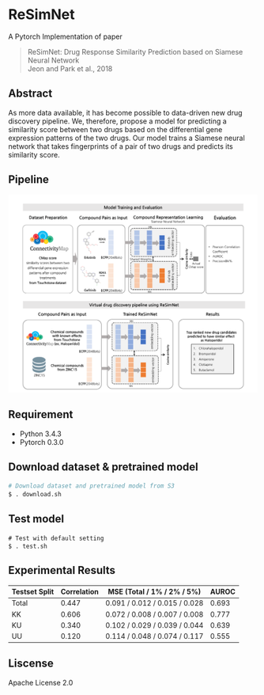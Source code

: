 # ReSimNet
A Pytorch Implementation of paper
> ReSimNet: Drug Response Similarity Prediction based on Siamese Neural Network <br>
> Jeon and Park et al., 2018

## Abstract
As more data available, it has become possible to data-driven new drug discovery pipeline. We, therefore, propose a model for predicting a similarity score between two drugs based on the differential gene expression patterns of the two drugs. Our model trains a Siamese neural network that takes fingerprints of a pair of two drugs and predicts its similarity score.

## Pipeline
![Full Pipeline](/images/pipeline_updated_kang2.png)

## Requirement
* Python 3.4.3
* Pytorch 0.3.0

## Download dataset & pretrained model
```bash
# Download dataset and pretrained model from S3
$ . download.sh
```

## Test model
```
# Test with default setting
$ . test.sh
```

## Experimental Results
Testset Split|Correlation|MSE (Total / 1% / 2% / 5%)|AUROC
-------------|----------------|----------------------|-----
Total | 0.447 | 0.091 / 0.012 / 0.015 / 0.028 | 0.693
KK | 0.606 | 0.072 / 0.008 / 0.007 / 0.008 | 0.777
KU | 0.340 | 0.102 / 0.029 / 0.039 / 0.044 | 0.639
UU | 0.120 | 0.114 / 0.048 / 0.074 / 0.117 | 0.555


## Liscense
Apache License 2.0
